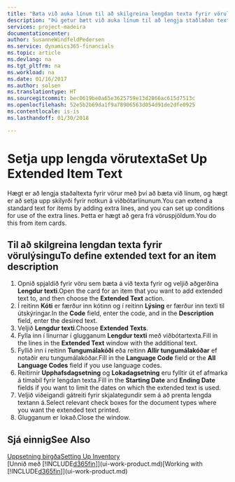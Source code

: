 ```yaml
---
title: "Bæta við auka línum til að skilgreina lengdan texta fyrir vörulýsingu | Microsoft Docs"
description: "Þú getur bætt við auka línum til að lengja staðlaðan texta sem lýsir vöru."
services: project-madeira
documentationcenter: 
author: SusanneWindfeldPedersen
ms.service: dynamics365-financials
ms.topic: article
ms.devlang: na
ms.tgt_pltfrm: na
ms.workload: na
ms.date: 01/16/2017
ms.author: solsen
ms.translationtype: HT
ms.sourcegitcommit: bec0619be0a65e3625759e13d2866ac615d7513c
ms.openlocfilehash: 52e5b2b69da1f9a78906563d054d91de2dfe0925
ms.contentlocale: is-is
ms.lasthandoff: 01/30/2018

---
```

# <a name="set-up-extended-item-text"></a><span data-ttu-id="27a22-103">Setja upp lengda vörutexta</span><span class="sxs-lookup"><span data-stu-id="27a22-103">Set Up Extended Item Text</span></span>
<span data-ttu-id="27a22-104">Hægt er að lengja staðaltexta fyrir vörur með því að bæta við línum, og hægt er að setja upp skilyrði fyrir notkun á viðbótarlínunum.</span><span class="sxs-lookup"><span data-stu-id="27a22-104">You can extend a standard text for items by adding extra lines, and you can set up conditions for use of the extra lines.</span></span> <span data-ttu-id="27a22-105">Þetta er hægt að gera frá vöruspjöldum.</span><span class="sxs-lookup"><span data-stu-id="27a22-105">You do this from item cards.</span></span>

## <a name="to-define-extended-text-for-an-item-description"></a><span data-ttu-id="27a22-106">Til að skilgreina lengdan texta fyrir vörulýsingu</span><span class="sxs-lookup"><span data-stu-id="27a22-106">To define extended text for an item description</span></span>
1. <span data-ttu-id="27a22-107">Opnið spjaldið fyrir vöru sem bæta á við texta fyrir og veljið aðgerðina **Lengdur texti**.</span><span class="sxs-lookup"><span data-stu-id="27a22-107">Open the card for an item that you want to add extended text to, and then choose the **Extended Text** action.</span></span>
2. <span data-ttu-id="27a22-108">Í reitinn **Kóti** er færður inn kótinn og í reitinn **Lýsing** er færður inn texti til útskýringar.</span><span class="sxs-lookup"><span data-stu-id="27a22-108">In the **Code** field, enter the code, and in the **Description** field, enter the desired text.</span></span>
3. <span data-ttu-id="27a22-109">Veljið **Lengdur texti**.</span><span class="sxs-lookup"><span data-stu-id="27a22-109">Choose **Extended Texts**.</span></span>
4. <span data-ttu-id="27a22-110">Fylla inn í línurnar í glugganum **Lengdur texti** með viðbótartexta.</span><span class="sxs-lookup"><span data-stu-id="27a22-110">Fill in the lines in the **Extended Text** window with the additional text.</span></span>
5. <span data-ttu-id="27a22-111">Fyllið inn í reitinn **Tungumálakóði** eða reitinn **Allir tungumálakóðar** ef notaðir eru tungumálakóðar.</span><span class="sxs-lookup"><span data-stu-id="27a22-111">Fill in the **Language Code** field or the **All Language Codes** field if you use language codes.</span></span>
6. <span data-ttu-id="27a22-112">Reitirnir **Upphafsdagsetning** og **Lokadagsetning** eru fylltir út ef afmarka á tímabil fyrir lengdan texta.</span><span class="sxs-lookup"><span data-stu-id="27a22-112">Fill in the **Starting Date** and **Ending Date** fields if you want to limit the dates on which the extended text is used.</span></span>
7. <span data-ttu-id="27a22-113">Veljið viðeigandi gátreiti fyrir skjalategundir sem á að prenta lengda textann á.</span><span class="sxs-lookup"><span data-stu-id="27a22-113">Select relevant check boxes for the document types where you want the extended text printed.</span></span>
8. <span data-ttu-id="27a22-114">Glugganum er lokað.</span><span class="sxs-lookup"><span data-stu-id="27a22-114">Close the window.</span></span>

## <a name="see-also"></a><span data-ttu-id="27a22-115">Sjá einnig</span><span class="sxs-lookup"><span data-stu-id="27a22-115">See Also</span></span>
[<span data-ttu-id="27a22-116">Uppsetning birgða</span><span class="sxs-lookup"><span data-stu-id="27a22-116">Setting Up Inventory</span></span>](inventory-setup-inventory.md)  
<span data-ttu-id="27a22-117">[Unnið með [!INCLUDE[d365fin](includes/d365fin_md.md)]](ui-work-product.md)</span><span class="sxs-lookup"><span data-stu-id="27a22-117">[Working with [!INCLUDE[d365fin](includes/d365fin_md.md)]](ui-work-product.md)</span></span>

